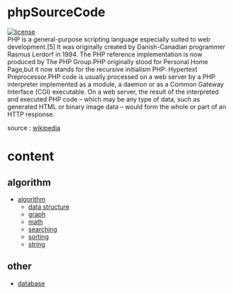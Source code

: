# phpSourceCode
[![license](https://img.shields.io/apm/l/vim-mode?color=green&label=license&style=for-the-badge)](https://github.com/kloter2surga/phpSourceCode/blob/main/LICENSE)\
PHP is a general-purpose scripting language especially suited to web development.[5] It was originally created by Danish-Canadian programmer Rasmus Lerdorf in 1994. The PHP reference implementation is now produced by The PHP Group.PHP originally stood for Personal Home Page,but it now stands for the recursive initialism PHP: Hypertext Preprocessor.PHP code is usually processed on a web server by a PHP interpreter implemented as a module, a daemon or as a Common Gateway Interface (CGI) executable. On a web server, the result of the interpreted and executed PHP code – which may be any type of data, such as generated HTML or binary image data – would form the whole or part of an HTTP response.

source : [wikipedia](https://en.wikipedia.org/wiki/PHP)

# content
## algorithm
- [algorithm](https://github.com/kloter2surga/phpSourceCode/tree/main/algo)
  - [data structure](https://github.com/kloter2surga/phpSourceCode/tree/main/algo/dataStruecture)
  - [graph](https://github.com/kloter2surga/phpSourceCode/tree/main/algo/graph)
  - [math](https://github.com/kloter2surga/phpSourceCode/tree/main/math)
  - [searching](https://github.com/kloter2surga/phpSourceCode/tree/main/searching)
  - [sorting](https://github.com/kloter2surga/phpSourceCode/tree/main/sorting)
  - [string](https://github.com/kloter2surga/phpSourceCode/tree/main/string)
## other
- [database](https://github.com/kloter2surga/phpSourceCode/tree/main/database)
